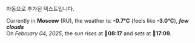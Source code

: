 
자동으로 추가된 텍스트입니다.

<!--START_SECTION:weather:moscow-->
Currently in **Moscow** (RU), the weather is: **-0.7°C** (feels like **-3.0°C**), ***few clouds***<br/>
On *February 04, 2025*, the *sun rises* at 🌅**08:17** and *sets* at 🌇**17:09**.
<!--END_SECTION:weather-->
